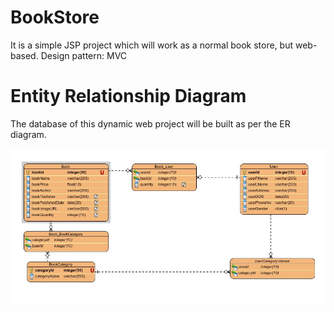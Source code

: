 # BookStore
It is a simple JSP project which will work as a normal book store, but web-based.
Design pattern: MVC

# Entity Relationship Diagram
The database of this dynamic web project will be built as per the ER diagram.

![ER-Diagram](https://github.com/elwyncrestha/BookStore/blob/master/requisites/images/ER-updated.JPG)
